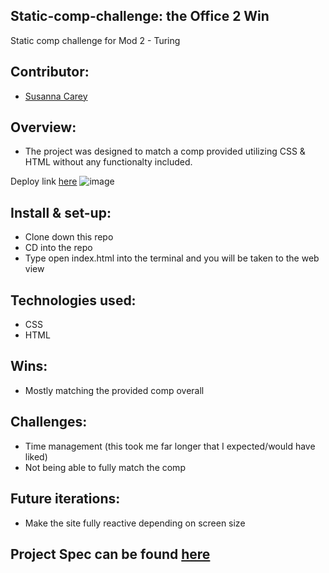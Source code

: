 ## Static-comp-challenge: the Office 2 Win
Static comp challenge for Mod 2 - Turing

## Contributor:
- [Susanna Carey](https://github.com/susannaopal)

## Overview: 
- The project was designed to match a comp provided utilizing CSS & HTML without any functionalty included.


Deploy link [here](https://susannaopal.github.io./)
![image](https://user-images.githubusercontent.com/83846677/139608293-482222f0-c38f-447d-9faf-861c97d7f452.png)

## Install & set-up:
- Clone down this repo
- CD into the repo
- Type open index.html into the terminal and you will be taken to the web view 

## Technologies used:
- CSS
- HTML

## Wins:
- Mostly matching the provided comp overall

## Challenges: 
- Time management (this took me far longer that I expected/would have liked)
- Not being able to fully match the comp

## Future iterations: 
- Make the site fully reactive depending on screen size

## Project Spec can be found [here](https://frontend.turing.edu/projects/module-1/m1-static-comp)
